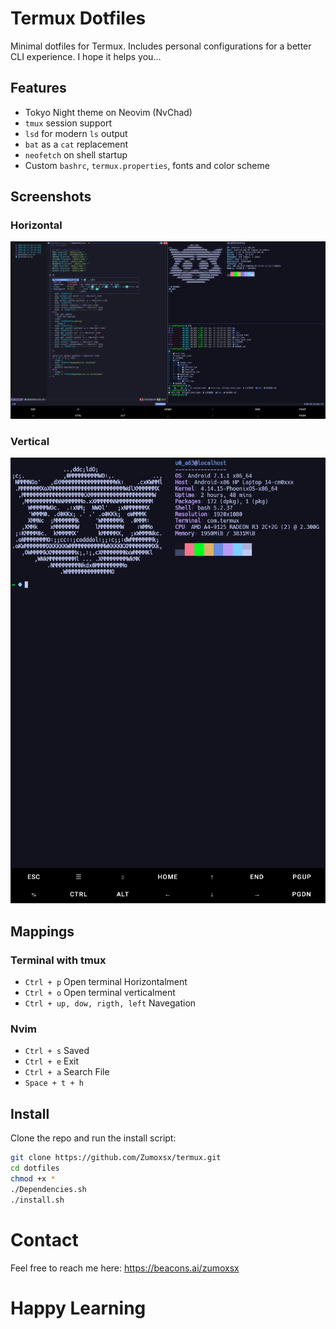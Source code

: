 # Termux Dotfiles

Minimal dotfiles for Termux. Includes personal configurations for a better CLI experience.
I hope it helps you...

## Features

- Tokyo Night theme on Neovim (NvChad)
- `tmux` session support
- `lsd` for modern `ls` output
- `bat` as a `cat` replacement
- `neofetch` on shell startup
- Custom `bashrc`, `termux.properties`, fonts and color scheme

## Screenshots

### Horizontal

![Horizontal](images/Horizont.jpg)

### Vertical

![Vertical](images/Vertical.jpg)

## Mappings
### Terminal with tmux
- `Ctrl + p` Open terminal Horizontalment
- `Ctrl + o` Open terminal verticalment
- `Ctrl + up, dow, rigth, left` Navegation
### Nvim
- `Ctrl + s` Saved
- `Ctrl + e` Exit
- `Ctrl + a` Search File
- `Space + t + h`


## Install

Clone the repo and run the install script:

```bash
git clone https://github.com/Zumoxsx/termux.git
cd dotfiles
chmod +x *
./Dependencies.sh
./install.sh
```
# Contact
Feel free to reach me here:
https://beacons.ai/zumoxsx



# Happy Learning
